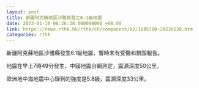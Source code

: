 ```yaml
---
layout: post
title: 新疆阿克蘇地區沙雅縣發生6.1級地震
date: 2023-01-30 08:26:38.000000000 +08:00
link: https://news.rthk.hk/rthk/ch/component/k2/1685700-20230130.htm
categories: rthk
---
```


新疆阿克蘇地區沙雅縣發生6.1級地震，暫時未有受傷和損毀報告。

地震在早上7時49分發生，中國地震台網測定，震源深度50公里。

歐洲地中海地震中心錄到的強度是5.8級，震源深度33公里。
